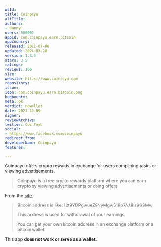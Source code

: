 ```yaml
---
wsId: 
title: Coinpayu
altTitle: 
authors:
- danny
users: 500000
appId: com.coinpayu.earn.bitcoin
appCountry: 
released: 2021-07-06
updated: 2024-03-20
version: 1.3.5
stars: 3.5
ratings: 
reviews: 166
size: 
website: https://www.coinpayu.com
repository: 
issue: 
icon: com.coinpayu.earn.bitcoin.png
bugbounty: 
meta: ok
verdict: nowallet
date: 2023-10-09
signer: 
reviewArchive: 
twitter: CoinPayU
social:
- https://www.facebook.com/coinpayu
redirect_from: 
developerName: Coinpayu
features: 

---
```


Coinpayu offers crypto rewards in exchange for users completing tasks or viewing advertisements.

> Coinpayu is a free crypto rewards platform where you can earn crypto by viewing advertisements or doing offers.

From the [site:](https://www.coinpayu.com/bitcoin)

> Bitcoin address is like: 12t9YDPgwueZ9NyMgw519p7AA8isjr6SMw
>
> This address is used for withdrawal of your earnings.
>
> You can get your own bitcoin address in an exchange platform or a bitcoin wallet.

This app **does not work or serve as a wallet.**